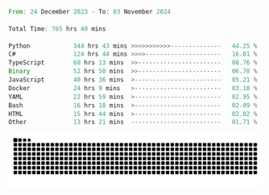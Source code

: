 <!--START_SECTION:waka-->

```rust
From: 24 December 2023 - To: 03 November 2024

Total Time: 765 hrs 40 mins

Python            344 hrs 43 mins >>>>>>>>>>>--------------   44.25 %
C#                124 hrs 44 mins >>>>---------------------   16.01 %
TypeScript        68 hrs 13 mins  >>-----------------------   08.76 %
Binary            52 hrs 50 mins  >>-----------------------   06.78 %
JavaScript        40 hrs 36 mins  >------------------------   05.21 %
Docker            24 hrs 9 mins   >------------------------   03.10 %
YAML              22 hrs 59 mins  >------------------------   02.95 %
Bash              16 hrs 18 mins  >------------------------   02.09 %
HTML              15 hrs 44 mins  >------------------------   02.02 %
Other             13 hrs 21 mins  -------------------------   01.71 %
```

<!--END_SECTION:waka-->


<picture>
  <source media="(prefers-color-scheme: dark)" srcset="https://raw.githubusercontent.com/jeerawut97/jeerawut97/output/github-contribution-grid-snake.svg">
  <img alt="github contribution grid snake animation" src="https://raw.githubusercontent.com/jeerawut97/jeerawut97/output/github-contribution-grid-snake.svg">
</picture>
